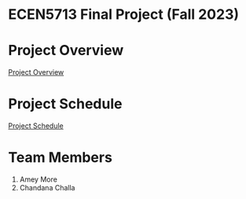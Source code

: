 # ECEN5713 Final Project (Fall 2023)

# Project Overview

[Project Overview][1]

[1]:https://github.com/

# Project Schedule

[Project Schedule][2]

[2]:https://github.com/

# Team Members

1. Amey More 
2. Chandana Challa

